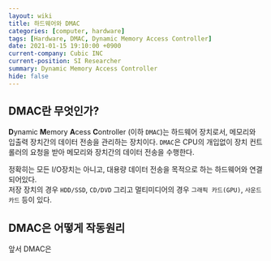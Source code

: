 ```yaml
---
layout: wiki
title: 하드웨어와 DMAC
categories: [computer, hardware]
tags: [Hardware, DMAC, Dynamic Memory Access Controller]
date: 2021-01-15 19:10:00 +0900
current-company: Cubic INC
current-position: SI Researcher
summary: Dynamic Memory Access Controller
hide: false
---
```


## DMAC란 무엇인가?

**D**ynamic **M**emory **A**cess **C**ontroller (이하 `DMAC`)는 하드웨어 장치로서, 메모리와 입출력 장치간의 데이터 전송을 관리하는 장치이다.
`DMAC`은 CPU의 개입없이 장치 컨트롤러의 요청을 받아 메모리와 장치간의 데이터 전송을 수행한다.  

정확히는 모든 I/O장치는 아니고, 대용량 데이터 전송을 목적으로 하는 하드웨어와 연결되어있다.  
저장 장치의 경우 `HDD/SSD`, `CD/DVD` 그리고 멀티미디어의 경우 `그래픽 카드(GPU)`, `사운드 카드` 등이 있다.

## DMAC은 어떻게 작동원리

앞서 DMAC은

